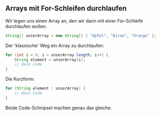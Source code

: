 ## Arrays mit For-Schleifen durchlaufen

Wir legen uns einen Array an, den wir dann mit einer For-Schleife durchlaufen wollen.
``` java
String[] unserArray = new String[] { "Apfel", "Birne", "Orange" };
```

Der 'klassische' Weg ein Array zu durchlaufen:
``` java
for (int i = 0; i < unserArray.length; i++) {
	String element = unserArray[i];
	// dein Code
}
```

Die Kurzform:
``` java
for (String element : unserArray) {
	// dein Code
}
```

Beide Code-Schnipsel machen genau das gleiche.